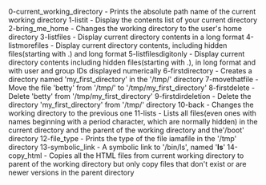 0-current_working_directory - Prints the absolute path name of the current working directory
1-listit - Display the contents list of your current directory
2-bring_me_home - Changes the working directory to the user's home directory
3-listfiles - Display current directory contents in a long format
4-listmorefiles - Display current directory contents, including hidden files(starting with .) and long format
5-listfilesdigitonly - Display current directory contents including hidden files(starting with .), in long format and with user and group IDs displayed numerically
6-firstdirectory - Creates a directory named 'my_first_directory' in the '/tmp/' directory
7-movethatfile - Move the file 'betty' from '/tmp/' to '/tmp/my_first_directory'
8-firstdelete - Delete 'betty' from '/tmp/my_first_directory'
9-firstdirdeletion - Delete the directory 'my_first_directory' from '/tmp/' directory
10-back - Changes the working directory to the previous one
11-lists - Lists all files(even ones with names beginning with a period character, which are normally hidden) in the current directory and the parent of the working directory and the'/boot' directory
12-file_type - Prints the type of the file iamafile in the '/tmp' directory
13-symbolic_link - A symbolic link to '/bin/ls', named '__ls__'
14-copy_html - Copies all the HTML files from current working directory to parent of the working directory but only copy files that don't exist or are newer versions in the parent directory

